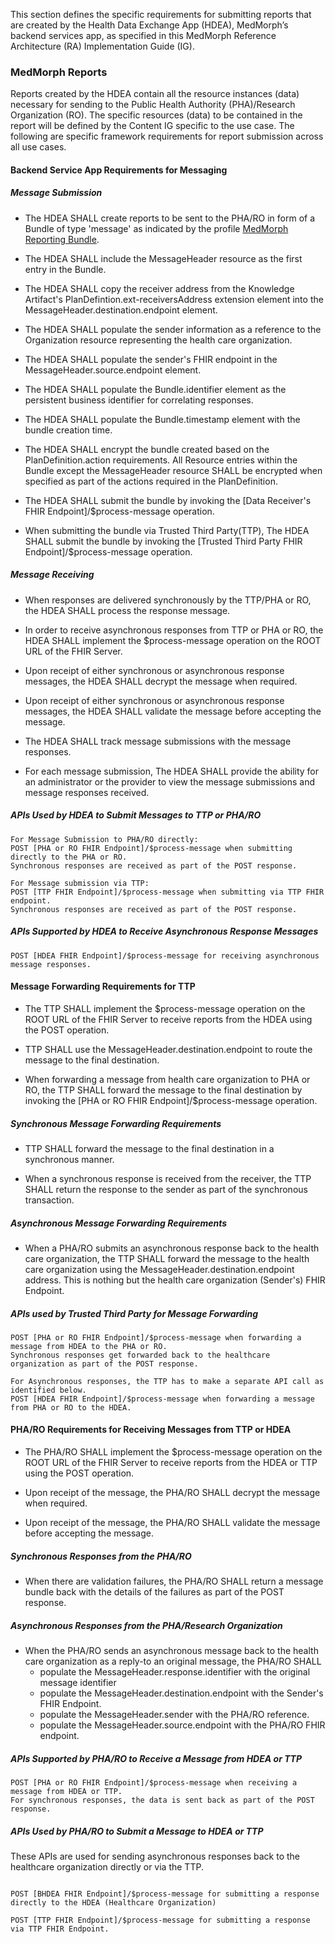 This section defines the specific requirements for submitting reports that are created by the Health Data Exchange App (HDEA), MedMorph’s backend services app, as specified in this MedMorph Reference Architecture (RA) Implementation Guide (IG).

### MedMorph Reports

Reports created by the HDEA contain all the resource instances (data) necessary for sending to the Public Health Authority (PHA)/Research Organization (RO). The specific resources (data) to be contained in the report will be defined by the Content IG specific to the use case. The following are specific framework requirements for report submission across all use cases.

#### Backend Service App Requirements for Messaging

##### Message Submission

* The HDEA SHALL create reports to be sent to the PHA/RO in form of a Bundle of type 'message' as indicated by the profile [MedMorph Reporting Bundle](StructureDefinition-us-ph-reporting-bundle.html).

* The HDEA SHALL include the MessageHeader resource as the first entry in the Bundle. 

* The HDEA SHALL copy the receiver address from the Knowledge Artifact's PlanDefintion.ext-receiversAddress extension element into the MessageHeader.destination.endpoint element.

* The HDEA SHALL populate the sender information as a reference to the Organization resource representing the health care organization.

* The HDEA SHALL populate the sender's FHIR endpoint in the MessageHeader.source.endpoint element.

* The HDEA SHALL populate the Bundle.identifier element as the persistent business identifier for correlating responses. 

* The HDEA SHALL populate the Bundle.timestamp element with the bundle creation time. 

* The HDEA SHALL encrypt the bundle created based on the PlanDefinition.action requirements. All Resource entries within the Bundle except the MessageHeader resource SHALL be encrypted when specified as part of the actions required in the PlanDefinition. 

* The HDEA SHALL submit the bundle by invoking the [Data Receiver's FHIR Endpoint]/$process-message operation.

* When submitting the bundle via Trusted Third Party(TTP), The HDEA SHALL submit the bundle by invoking the [Trusted Third Party FHIR Endpoint]/$process-message operation.


##### Message Receiving

* When responses are delivered synchronously by the TTP/PHA or RO, the HDEA SHALL process the response message. 

* In order to receive asynchronous responses from TTP or PHA or RO, the HDEA SHALL implement the $process-message operation on the ROOT URL of the FHIR Server.

* Upon receipt of either synchronous or asynchronous response messages, the HDEA SHALL decrypt the message when required. 

* Upon receipt of either synchronous or asynchronous response messages, the HDEA SHALL validate the message before accepting the message.

* The HDEA SHALL track message submissions with the message responses.

* For each message submission, The HDEA SHALL provide the ability for an administrator or the provider to view the message submissions and message responses received. 


##### APIs Used by HDEA to Submit Messages to TTP or PHA/RO

```
For Message Submission to PHA/RO directly:
POST [PHA or RO FHIR Endpoint]/$process-message when submitting directly to the PHA or RO.
Synchronous responses are received as part of the POST response.

For Message submission via TTP:
POST [TTP FHIR Endpoint]/$process-message when submitting via TTP FHIR endpoint.
Synchronous responses are received as part of the POST response.
```

##### APIs Supported by HDEA to Receive Asynchronous Response Messages 

```
POST [HDEA FHIR Endpoint]/$process-message for receiving asynchronous message responses. 
```

#### Message Forwarding Requirements for TTP

* The TTP SHALL implement the $process-message operation on the ROOT URL of the FHIR Server to receive reports from the HDEA using the POST operation.

* TTP SHALL use the MessageHeader.destination.endpoint to route the message to the final destination. 

* When forwarding a message from health care organization to PHA or RO, the TTP SHALL forward the message to the final destination by invoking the [PHA or RO FHIR Endpoint]/$process-message operation.

##### Synchronous Message Forwarding Requirements

* TTP SHALL forward the message to the final destination in a synchronous manner. 

* When a synchronous response is received from the receiver, the TTP SHALL return the response to the sender as part of the synchronous transaction.

##### Asynchronous Message Forwarding Requirements 

* When a PHA/RO submits an asynchronous response back to the health care organization, the TTP SHALL forward the message to the health care organization using the MessageHeader.destination.endpoint address. This is nothing but the health care organization (Sender's) FHIR Endpoint.


##### APIs used by Trusted Third Party for Message Forwarding  

```
POST [PHA or RO FHIR Endpoint]/$process-message when forwarding a message from HDEA to the PHA or RO. 
Synchronous responses get forwarded back to the healthcare organization as part of the POST response.
 
For Asynchronous responses, the TTP has to make a separate API call as identified below.
POST [HDEA FHIR Endpoint]/$process-message when forwarding a message from PHA or RO to the HDEA.
```

#### PHA/RO Requirements for Receiving Messages from TTP or HDEA

* The PHA/RO SHALL implement the $process-message operation on the ROOT URL of the FHIR Server to receive reports from the HDEA or TTP using the POST operation.

* Upon receipt of the message, the PHA/RO SHALL decrypt the message when required. 

* Upon receipt of the message, the PHA/RO SHALL validate the message before accepting the message.

##### Synchronous Responses from the PHA/RO

* When there are validation failures, the PHA/RO SHALL return a message bundle back with the details of the failures as part of the POST response.

##### Asynchronous Responses from the PHA/Research Organization

* When the PHA/RO sends an asynchronous message back to the health care organization as a reply-to an original message, the PHA/RO SHALL 
	- populate the MessageHeader.response.identifier with the original message identifier 
	- populate the MessageHeader.destination.endpoint with the Sender's FHIR Endpoint.
	- populate the MessageHeader.sender with the PHA/RO reference.
	- populate the MessageHeader.source.endpoint with the PHA/RO FHIR endpoint.


##### APIs Supported by PHA/RO to Receive a Message from HDEA or TTP 

```
POST [PHA or RO FHIR Endpoint]/$process-message when receiving a message from HDEA or TTP. 
For synchronous responses, the data is sent back as part of the POST response.
```

##### APIs Used by PHA/RO to Submit a Message to HDEA or TTP

These APIs are used for sending asynchronous responses back to the healthcare organization directly or via the TTP.

```

POST [BHDEA FHIR Endpoint]/$process-message for submitting a response directly to the HDEA (Healthcare Organization)

POST [TTP FHIR Endpoint]/$process-message for submitting a response via TTP FHIR Endpoint.
```
